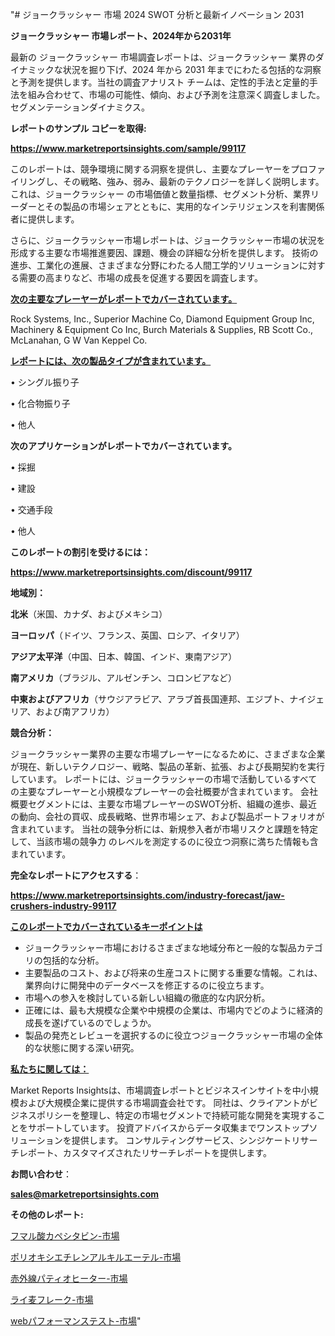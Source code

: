 "# ジョークラッシャー 市場 2024 SWOT 分析と最新イノベーション 2031

<strong>ジョークラッシャー 市場レポート、2024年から2031年</strong>

最新の ジョークラッシャー 市場調査レポートは、ジョークラッシャー 業界のダイナミックな状況を掘り下げ、2024 年から 2031 年までにわたる包括的な洞察と予測を提供します。当社の調査アナリスト チームは、定性的手法と定量的手法を組み合わせて、市場の可能性、傾向、および予測を注意深く調査しました。 セグメンテーションダイナミクス。



<strong>レポートのサンプル コピーを取得:</strong> <a href=https://www.marketreportsinsights.com/sample/99117>

<strong><u>https://www.marketreportsinsights.com/sample/99117</u></strong></a>

このレポートは、競争環境に関する洞察を提供し、主要なプレーヤーをプロファイリングし、その戦略、強み、弱み、最新のテクノロジーを詳しく説明します。 これは、ジョークラッシャー の市場価値と数量指標、セグメント分析、業界リーダーとその製品の市場シェアとともに、実用的なインテリジェンスを利害関係者に提供します。

さらに、ジョークラッシャー市場レポートは、ジョークラッシャー市場の状況を形成する主要な市場推進要因、課題、機会の詳細な分析を提供します。 技術の進歩、工業化の進展、さまざまな分野にわたる人間工学的ソリューションに対する需要の高まりなど、市場の成長を促進する要因を調査します。



<strong><u>次の主要なプレーヤーがレポートでカバーされています。</u></strong>

Rock Systems, Inc., Superior Machine Co, Diamond Equipment Group Inc, Machinery & Equipment Co Inc, Burch Materials & Supplies, RB Scott Co., McLanahan, G W Van Keppel Co.



<strong><u><b>レポートには、次の製品タイプが含まれています。</b></u></strong>

• シングル振り子

• 化合物振り子

• 他人



<strong><b>次のアプリケーションがレポートでカバーされています。</b></strong>

• 採掘

• 建設

• 交通手段

• 他人



<strong><b>このレポートの割引を受けるには：</b></strong><a href=https://www.marketreportsinsights.com/discount/99117>

<strong><u>https://www.marketreportsinsights.com/discount/99117</u></strong></a>



<strong>地域別：</strong>



<strong>北米</strong>（米国、カナダ、およびメキシコ）



<strong>ヨーロッパ</strong>（ドイツ、フランス、英国、ロシア、イタリア）



<strong>アジア太平洋</strong>（中国、日本、韓国、インド、東南アジア）



<strong>南アメリカ</strong>（ブラジル、アルゼンチン、コロンビアなど）



<strong>中東およびアフリカ</strong>（サウジアラビア、アラブ首長国連邦、エジプト、ナイジェリア、および南アフリカ）



<strong>競合分析：</strong>

ジョークラッシャー業界の主要な市場プレーヤーになるために、さまざまな企業が現在、新しいテクノロジー、戦略、製品の革新、拡張、および長期契約を実行しています。 レポートには、ジョークラッシャーの市場で活動しているすべての主要なプレーヤーと小規模なプレーヤーの会社概要が含まれています。 会社概要セグメントには、主要な市場プレーヤーのSWOT分析、組織の進歩、最近の動向、会社の買収、成長戦略、世界市場シェア、および製品ポートフォリオが含まれています。 当社の競争分析には、新規参入者が市場リスクと課題を特定して、当該市場の競争力 のレベルを測定するのに役立つ洞察に満ちた情報も含まれています。



<strong>完全なレポートにアクセスする</strong>：

<a href=https://www.marketreportsinsights.com/industry-forecast/jaw-crushers-industry-99117>

<strong><u>https://www.marketreportsinsights.com/industry-forecast/jaw-crushers-industry-99117</u></strong></a>



<strong><u><b>このレポートでカバーされているキーポイントは</b></u></strong>
<ul>
  <li>ジョークラッシャー市場におけるさまざまな地域分布と一般的な製品カテゴリの包括的な分析。</li>
  <li>主要製品のコスト、および将来の生産コストに関する重要な情報。これは、業界向けに開発中のデータベースを修正するのに役立ちます。</li>
  <li>市場への参入を検討している新しい組織の徹底的な内訳分析。</li>
  <li>正確には、最も大規模な企業や中規模の企業は、市場内でどのように経済的成長を遂げているのでしょうか。</li>
  <li>製品の発売とレビューを選択するのに役立つジョークラッシャー市場の全体的な状態に関する深い研究。</li>
</ul>


<strong><u><b>私たちに関しては：</b></u></strong>

Market Reports Insightsは、市場調査レポートとビジネスインサイトを中小規模および大規模企業に提供する市場調査会社です。 同社は、クライアントがビジネスポリシーを整理し、特定の市場セグメントで持続可能な開発を実現することをサポートしています。 投資アドバイスからデータ収集までワンストップソリューションを提供します。 コンサルティングサービス、シンジケートリサーチレポート、カスタマイズされたリサーチレポートを提供します。



<strong><b>お問い合わせ</b></strong>：

<a href=mailto:sales@marketreportsinsights.com>

<strong><u>sales@marketreportsinsights.com</u></strong></a>



<strong>その他のレポート:</strong>

<a href=https://www.linkedin.com/pulse/フマル酸カペシタビン-市場-2023-swot-分析と最新イノベーション-4xvbf/>フマル酸カペシタビン-市場</a>

<a href=https://www.linkedin.com/pulse/ポリオキシエチレンアルキルエーテル-市場-2023-新興市場-将来の動向と市場需要-mcryf/>ポリオキシエチレンアルキルエーテル-市場</a>

<a href=https://www.linkedin.com/pulse/赤外線パティオヒーター-市場-2023-swot-分析と成長率-2030-pr-news-hub-xluvf/>赤外線パティオヒーター-市場</a>

<a href=https://www.linkedin.com/pulse/ライ麦フレーク-市場-2023-年のダイナミクスとビジネストレンド-2030-pr-news-hub-u3rrf/>ライ麦フレーク-市場</a>

<a href=https://www.linkedin.com/pulse/webパフォーマンステスト-市場-2023-swot-分析と成長率-2030-trend-titans-360-analysis-haptf/>webパフォーマンステスト-市場</a>"
